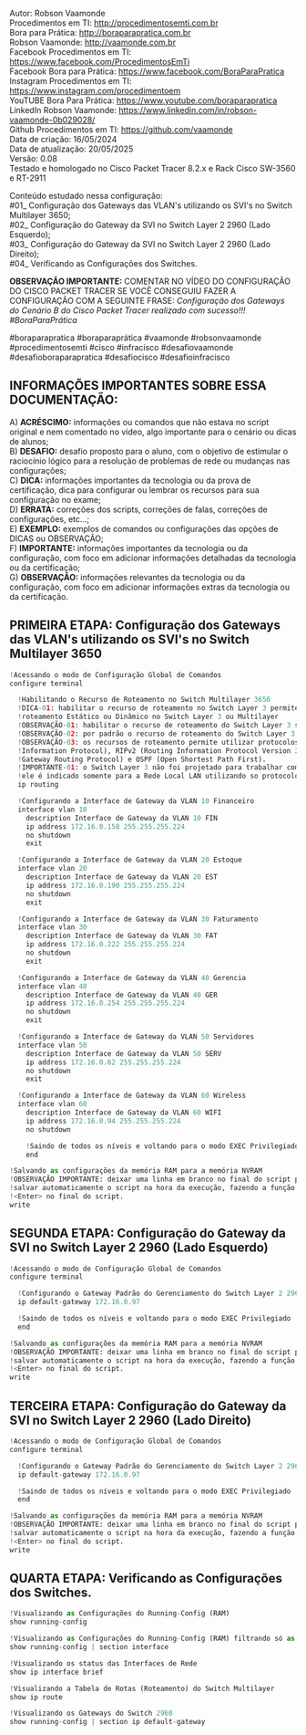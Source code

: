 Autor: Robson Vaamonde<br>
Procedimentos em TI: http://procedimentosemti.com.br<br>
Bora para Prática: http://boraparapratica.com.br<br>
Robson Vaamonde: http://vaamonde.com.br<br>
Facebook Procedimentos em TI: https://www.facebook.com/ProcedimentosEmTi<br>
Facebook Bora para Prática: https://www.facebook.com/BoraParaPratica<br>
Instagram Procedimentos em TI: https://www.instagram.com/procedimentoem<br>
YouTUBE Bora Para Prática: https://www.youtube.com/boraparapratica<br>
LinkedIn Robson Vaamonde: https://www.linkedin.com/in/robson-vaamonde-0b029028/<br>
Github Procedimentos em TI: https://github.com/vaamonde<br>
Data de criação: 16/05/2024<br>
Data de atualização: 20/05/2025<br>
Versão: 0.08<br>
Testado e homologado no Cisco Packet Tracer 8.2.x e Rack Cisco SW-3560 e RT-2911

Conteúdo estudado nessa configuração:<br>
#01_ Configuração dos Gateways das VLAN's utilizando os SVI's no Switch Multilayer 3650;<br>
#02_ Configuração do Gateway da SVI no Switch Layer 2 2960 (Lado Esquerdo);<br>
#03_ Configuração do Gateway da SVI no Switch Layer 2 2960 (Lado Direito);<br>
#04_ Verificando as Configurações dos Switches.<br>

**OBSERVAÇÃO IMPORTANTE:** COMENTAR NO VÍDEO DO CONFIGURAÇÃO DO CISCO PACKET TRACER SE VOCÊ CONSEGUIU FAZER A CONFIGURAÇÃO COM A SEGUINTE FRASE: *Configuração dos Gateways do Cenário B do Cisco Packet Tracer realizado com sucesso!!! #BoraParaPrática*

#boraparapratica #boraparaprática #vaamonde #robsonvaamonde #procedimentosemti #cisco #infracisco #desafiovaamonde #desafioboraparapratica #desafiocisco #desafioinfracisco

## INFORMAÇÕES IMPORTANTES SOBRE ESSA DOCUMENTAÇÃO:

A) **ACRÉSCIMO:** informações ou comandos que não estava no script original e nem comentado no vídeo, algo importante para o cenário ou dicas de alunos;<br>
B) **DESAFIO:** desafio proposto para o aluno, com o objetivo de estimular o raciocínio lógico para a resolução de problemas de rede ou mudanças nas configurações;<br>
C) **DICA:** informações importantes da tecnologia ou da prova de certificação, dica para configurar ou lembrar os recursos para sua configuração no exame;<br>
D) **ERRATA:** correções dos scripts, correções de falas, correções de configurações, etc...;<br>
E) **EXEMPLO:** exemplos de comandos ou configurações das opções de DICAS ou OBSERVAÇÃO;<br>
F) **IMPORTANTE:** informações importantes da tecnologia ou da configuração, com foco em adicionar informações detalhadas da tecnologia ou da certificação;<br>
G) **OBSERVAÇÃO:** informações relevantes da tecnologia ou da configuração, com foco em adicionar informações extras da tecnologia ou da certificação.

## PRIMEIRA ETAPA: Configuração dos Gateways das VLAN's utilizando os SVI's no Switch Multilayer 3650
```python
!Acessando o modo de Configuração Global de Comandos
configure terminal

  !Habilitando o Recurso de Roteamento no Switch Multilayer 3650
  !DICA-01: habilitar o recurso de roteamento no Switch Layer 3 permite utilizar protocolos de 
  !roteamento Estático ou Dinâmico no Switch Layer 3 ou Multilayer
  !OBSERVAÇÃO-01: habilitar o recurso de roteamento do Switch Layer 3 somente se for necessário
  !OBSERVAÇÃO-02: por padrão o recurso de roteamento do Switch Layer 3 está desligado/desabilitado
  !OBSERVAÇÃO-03: os recursos de roteamento permite utilizar protocolos dinâmicos como o: RIP (Routing
  !Information Protocol), RIPv2 (Routing Information Protocol Version 2), EIGRP (Enhanced Interior 
  !Gateway Routing Protocol) e OSPF (Open Shortest Path First).
  !IMPORTANTE-01: o Switch Layer 3 não foi projetado para trabalhar com Roteamento de WAN (Internet), 
  !ele é indicado somente para a Rede Local LAN utilizando so protocolos IGP (Interior Gateway Protocol)
  ip routing

  !Configurando a Interface de Gateway da VLAN 10 Financeiro
  interface vlan 10
    description Interface de Gateway da VLAN 10 FIN
    ip address 172.16.0.158 255.255.255.224
    no shutdown
    exit

  !Configurando a Interface de Gateway da VLAN 20 Estoque
  interface vlan 20
    description Interface de Gateway da VLAN 20 EST
    ip address 172.16.0.190 255.255.255.224
    no shutdown
    exit

  !Configurando a Interface de Gateway da VLAN 30 Faturamento
  interface vlan 30
    description Interface de Gateway da VLAN 30 FAT
    ip address 172.16.0.222 255.255.255.224
    no shutdown
    exit

  !Configurando a Interface de Gateway da VLAN 40 Gerencia
  interface vlan 40
    description Interface de Gateway da VLAN 40 GER
    ip address 172.16.0.254 255.255.255.224
    no shutdown
    exit

  !Configurando a Interface de Gateway da VLAN 50 Servidores
  interface vlan 50
    description Interface de Gateway da VLAN 50 SERV
    ip address 172.16.0.62 255.255.255.224
    no shutdown
    exit

  !Configurando a Interface de Gateway da VLAN 60 Wireless
  interface vlan 60
    description Interface de Gateway da VLAN 60 WIFI
    ip address 172.16.0.94 255.255.255.224
    no shutdown

    !Saindo de todos os níveis e voltando para o modo EXEC Privilegiado
    end

!Salvando as configurações da memória RAM para a memória NVRAM
!OBSERVAÇÃO IMPORTANTE: deixar uma linha em branco no final do script para
!salvar automaticamente o script na hora da execução, fazendo a função de
!<Enter> no final do script.
write

```

## SEGUNDA ETAPA: Configuração do Gateway da SVI no Switch Layer 2 2960 (Lado Esquerdo)
```python
!Acessando o modo de Configuração Global de Comandos
configure terminal

  !Configurando o Gateway Padrão do Gerenciamento do Switch Layer 2 2960
  ip default-gateway 172.16.0.97

  !Saindo de todos os níveis e voltando para o modo EXEC Privilegiado
  end

!Salvando as configurações da memória RAM para a memória NVRAM
!OBSERVAÇÃO IMPORTANTE: deixar uma linha em branco no final do script para
!salvar automaticamente o script na hora da execução, fazendo a função de
!<Enter> no final do script.
write

```

## TERCEIRA ETAPA: Configuração do Gateway da SVI no Switch Layer 2 2960 (Lado Direito)
```python
!Acessando o modo de Configuração Global de Comandos
configure terminal

  !Configurando o Gateway Padrão do Gerenciamento do Switch Layer 2 2960
  ip default-gateway 172.16.0.97

  !Saindo de todos os níveis e voltando para o modo EXEC Privilegiado
  end

!Salvando as configurações da memória RAM para a memória NVRAM
!OBSERVAÇÃO IMPORTANTE: deixar uma linha em branco no final do script para
!salvar automaticamente o script na hora da execução, fazendo a função de
!<Enter> no final do script.
write

```

## QUARTA ETAPA: Verificando as Configurações dos Switches.
```python
!Visualizando as Configurações do Running-Config (RAM)
show running-config

!Visualizando as Configurações do Running-Config (RAM) filtrando só as interfaces
show running-config | section interface

!Visualizando os status das Interfaces de Rede
show ip interface brief

!Visualizando a Tabela de Rotas (Roteamento) do Switch Multilayer
show ip route

!Visualizando os Gateways do Switch 2960
show running-config | section ip default-gateway
```